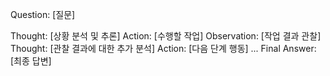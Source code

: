Question: [질문]

Thought: [상황 분석 및 추론]
Action: [수행할 작업]
Observation: [작업 결과 관찰]
Thought: [관찰 결과에 대한 추가 분석]
Action: [다음 단계 행동]
...
Final Answer: [최종 답변]
